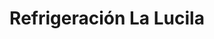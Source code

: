 ---
title: "Refrigeración La Lucila"
url: /olivos/refrigeracion-la-lucila/
shop: Haushaltsgeräte
---